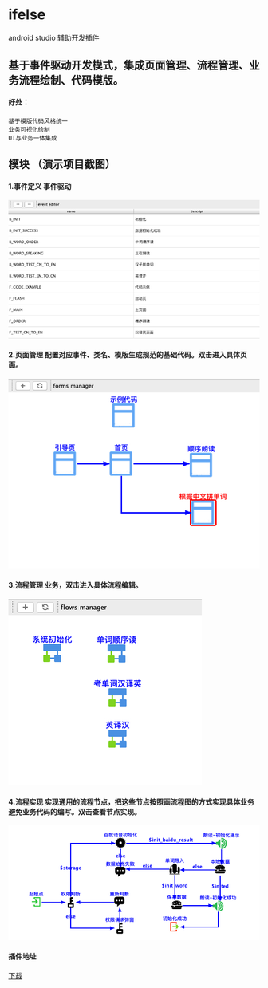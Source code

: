 # ifelse
 android studio 辅助开发插件
## 基于事件驱动开发模式，集成页面管理、流程管理、业务流程绘制、代码模版。
#### 好处：
    基于模版代码风格统一
    业务可视化绘制
    UI与业务一体集成
## 模块 （演示项目截图）
#### 1.事件定义  事件驱动
![avatar](./images/event.jpg)
#### 2.页面管理  配置对应事件、类名、模版生成规范的基础代码。双击进入具体页面。
![avatar](./images/forms.jpg) 
#### 3.流程管理  业务，双击进入具体流程编辑。
![avatar](./images/flows.jpg)
#### 4.流程实现 实现通用的流程节点，把这些节点按照画流程图的方式实现具体业务避免业务代码的编写。双击查看节点实现。
![avatar](./images/flow_init.jpg) 


#### 插件地址
[下载](./ifelse.zip)